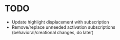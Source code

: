 # TODO

- Update highlight displacement with subscription
- Remove/replace unneeded activation subscriptions (behavioral/creational changes, do later)
